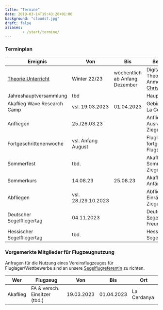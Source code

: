 ```yaml
---
title: "Termine"
date: 2019-03-14T19:43:28+01:00
background: "clouds7.jpg"
draft: false
aliases:
        - /start/termine/
---
```


### Terminplan

**Ereignis** | **Von** | **Bis** | **Beschreibung**
---- | ---- | ---- | ----
[Theorie Unterricht](https://chmaul.de/theory) | Winter 22/23 | wöchentlich ab Anfang Dezember | Digitale Theorieschulung, Anmeldung bei [Christof Maul](/kontakt#Ansprechpartner)
Jahreshauptversammlung | tbd | | Hauptversammlung
Akaflieg Wave Research Camp | vsl. 19.03.2023 | 01.04.2023 | Gebirgsfliegen in La Cerdanya
Anfliegen | 25./26.03.23 | | Anfliegen und Ausräumen in Ziegenhain
Fortgeschrittenenwoche | vsl. Anfang August | | Fluglager für fortgeschrittene Flugschüler
Sommerfest | tbd. | | Akaflieg Sommerfest in Ziegenhain
Sommerkurs | 14.08.23 | 25.08.23 | Akaflieg-Anfängerkurs
Abfliegen | vsl. 28./29.10.2023 | | Abfliegen und Einräumen in Ziegenhain
Deutscher Segelfliegertag | 04.11.2023 | | Deutscher [Segelfliegertag](https://www.segelfliegertag.com/) in Freudenstadt (BW)
Hessischer Segelfliegertag | tbd. | | Hessicher Segelfliegertag

<!--Akaflieg Frankfurt Wave Research Camp 2022 | 19.03.22 | 03.04.22 | Gebirgsfliegerei in den Pyrenäen
Fortgeschrittenenwoche | 02.08.21 | 06.08.21 | Fluglager für fortgeschrittene Flugschüler
Weihnachtsfeier | xx.xx.2022 | | Akaflieg Weihnachtsfeier, dieses Jahr in Offenbach (2G), siehe Einladung per Mail-->

### Vorgemerkte Mitglieder für Flugzeugnutzung
Anfragen für die Nutzung eines Vereinsflugzeuges für Fluglager/Wettbewerbe sind an unsere [Segelflugreferentin](/kontakt/#Ansprechpartner) zu richten.

**Wer** | **Flugzeug** | **Von** | **Bis** | **Ort**
---- | ---- | ---- | ---- | ----
Akaflieg | FA & versch. Einsitzer (tbd.) | 19.03.2023 | 01.04.2023 | La Cerdanya
